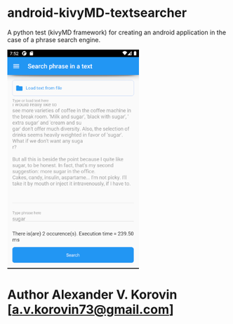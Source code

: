 # android-kivyMD-textsearcher

A python test (kivyMD framework) for creating an android application in the case of a phrase search engine. 

<img src="https://github.com/Darkhyp/android-kivyMD-textsearcher/blob/master/Capture1.PNG" width=300px>

# Author Alexander V. Korovin [a.v.korovin73@gmail.com]
